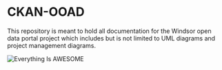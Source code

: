 # CKAN-OOAD
This repository is meant to hold all documentation for the Windsor open data portal project which includes but is not limited to UML diagrams and project management diagrams.

                
![Everything Is AWESOME](https://github.com/wynnewuu/CKAN-OOAD-Windsor-Open-Data-Portal/blob/main/mock_site.jpg?raw=true)

